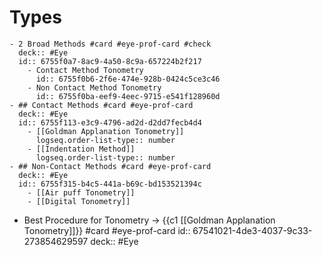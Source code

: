 # Types
	- 2 Broad Methods #card #eye-prof-card #check
	  deck:: #Eye
	  id:: 6755f0a7-8ac9-4a50-8c9a-657224b2f217
		- Contact Method Tonometry
		  id:: 6755f0b6-2f6e-474e-928b-0424c5ce3c46
		- Non Contact Method Tonometry
		  id:: 6755f0ba-eef9-4eec-9715-e541f128960d
	- ## Contact Methods #card #eye-prof-card
	  deck:: #Eye
	  id:: 6755f113-e3c9-4796-ad2d-d2dd7fecb4d4
		- [[Goldman Applanation Tonometry]]
		  logseq.order-list-type:: number
		- [[Indentation Method]]
		  logseq.order-list-type:: number
	- ## Non-Contact Methods #card #eye-prof-card
	  deck:: #Eye
	  id:: 6755f315-b4c5-441a-b69c-bd153521394c
		- [[Air puff Tonometry]]
		- [[Digital Tonometry]]
- Best Procedure for Tonometry -> {{c1 [[Goldman Applanation Tonometry]]}} #card #eye-prof-card
  id:: 67541021-4de3-4037-9c33-273854629597
  deck:: #Eye